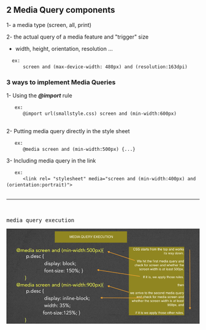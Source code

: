 ## 2 Media Query components

1- a media type (screen, all, print)

2- the actual query of a media feature and "trigger" size
  + width, height, orientation, resolution ...

```
  ex:
      screen and (max-device-width: 480px) and (resolution:163dpi)

```

### 3 ways to implement Media Queries

1- Using the ***@import*** rule
```
   ex:
      @import url(smallstyle.css) screen and (min-width:600px)
  
```   

2- Putting media query directly in the style sheet
```
   ex:
      @media screen and (min-width:500px) {...}

```

3- Including media query in the link
```
   ex:
      <link rel= "stylesheet" media="screen and (min-width:400px) and (orientation:portrait)">


```

<hr/>
<br/>

<kbd>media query execution</kbd>

![](images/mediaqueryexec.png)




